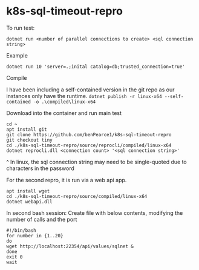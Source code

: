 # k8s-sql-timeout-repro

To run test: 

`dotnet run <number of parallel connections to create> <sql connection string>`

Example

`dotnet run 10 'server=.;inital catalog=db;trusted_connection=true'`

Compile

I have been including a self-contained version in the git repo as our instances only have the runtime.
`dotnet publish -r linux-x64 --self-contained -o .\compiled\linux-x64`

Download into the container and run main test

```
cd ~
apt install git
git clone https://github.com/benPearce1/k8s-sql-timeout-repro
git checkout tiny
cd ./k8s-sql-timeout-repro/source/reprocli/compiled/linux-x64
dotnet reprocli.dll <connection count> '<sql connection string>'
```
^ In linux, the sql connection string may need to be single-quoted due to characters in the password

For the second repro, it is run via a web api app.

```
apt install wget
cd ./k8s-sql-timeout-repro/source/compiled/linux-x64
dotnet webapi.dll
```
In second bash session:
Create file with below contents, modifying the number of calls and the port

```
#!/bin/bash
for number in {1..20}
do
wget http://localhost:22354/api/values/sqlnet &
done 
exit 0
wait
```
